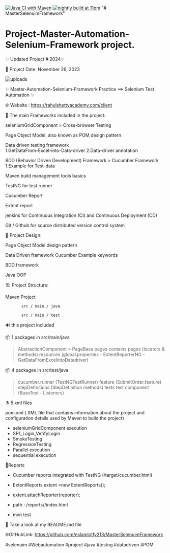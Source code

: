 [![Java CI with Maven](https://github.com/eslamlotfy213/MasterSelenuimFramework/actions/workflows/maven.yml/badge.svg)](https://github.com/eslamlotfy213/MasterSelenuimFramework/actions/workflows/maven.yml)
[![nightly build at 11pm](https://github.com/eslamlotfy213/MasterSelenuimFramework/actions/workflows/nightly-build.yml/badge.svg)](https://github.com/eslamlotfy213/MasterSelenuimFramework/actions/workflows/nightly-build.yml)
"# MasterSelenuimFramework"


# Project-Master-Automation-Selenium-Framework project.

✨ Updated Project # 2024✨

📅 Project Date: November 26, 2023

![uploads](https://github.com/eslamlotfy213/MasterSelenuimFramework/assets/107763855/f9c45052-1627-4ed5-9961-252a8f252658)

✨ Master-Automation-Selenium-Framework Practice ==> Selenium Test Automation ✨

🌐 Website : https://rahulshettyacademy.com/client


📝 The main Frameworks included in the project:

seleniumGridComponent > Cross-browser Testing

Page Object Model, also known as POM,design pattern

Data driven testing framework  
1.GetDataFrom-Excel-into-Data-driver
2.Data-driver annotation

BDD (Behavior Driven Development) Framework  > Cucumber Framework
1.Example for Test-data

Maven build management tools basics

TestNG for test runner

Cucumber Report

Extent report

jenkins for Continuous Integration (CI) and Continuous Deployment (CD)

Git / Github for source distributed version control system



🎨 Project Design:

Page Object Model design pattern

Data Driven framework Cucumber Example keywords

BDD framework

Java OOP



🏗️ Project Structure:

Maven Project

           src / main / java

           src / main / test



🔊 this project included

📦️ 1 packages in src/main/java

>AbstractionComponent > PageBase
>pages contains pages (locators & methods)
>resources (global.properties - ExtentReporterNG - GetDataFromExcelintoDatadriver)


📦️ 4 packages in src/test/java

>cucumber.runner (TestNGTestRunner)
>feature (SubmitOrder.feature)
>stepDefinitions (StepDefinition methods)
> tests
> test component (BaseTest - Listeners)




⚗️ 5 xml files

pom.xml ( XML file that contains information about the project and configuration details used by Maven to build the project)

- seleniumGridComponent execution
- SP1_Login_VerifyLogin
- SmokeTesting
- RegressionTesting
- Parallel execution
- sequential  execution


🧱Reports
- Cucumber reports integrated with TestNG (/target/cucumber.html)
- ExtentReports extent =new ExtentReports();
- extent.attachReporter(reporter);
- path : /reports//index.html

  <listeners>
    <listener class-name="baseComponent.Listeners"/>
  </listeners>

- mvn test




🔎 Take a look at my README.md file



🌐GitHubLink: https://github.com/eslamlotfy213/MasterSelenuimFramework

#selenuim #Webautomation #project #java #testng #datadriven #POM
 



